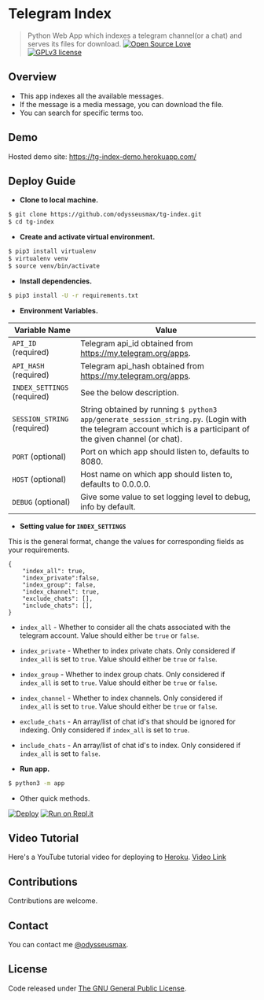 # Telegram Index

> Python Web App which indexes a telegram channel(or a chat) and serves its files for download.
[![Open Source Love](https://badges.frapsoft.com/os/v1/open-source.png?v=103)](https://github.com/odysseusmax)  
[![GPLv3 license](https://img.shields.io/badge/License-GPLv3-blue.svg)](http://perso.crans.org/besson/LICENSE.html)

## Overview

* This app indexes all the available messages.
* If the message is a media message, you can download the file.
* You can search for specific terms too.

## Demo

Hosted demo site: https://tg-index-demo.herokuapp.com/

## Deploy Guide

* **Clone to local machine.**

```bash
$ git clone https://github.com/odysseusmax/tg-index.git
$ cd tg-index
```

* **Create and activate virtual environment.**

```bash
$ pip3 install virtualenv
$ virtualenv venv
$ source venv/bin/activate
```

* **Install dependencies.**

```bash
$ pip3 install -U -r requirements.txt
```

* **Environment Variables.**

| Variable Name | Value
|------------- | -------------
| `API_ID` (required) | Telegram api_id obtained from https://my.telegram.org/apps.
| `API_HASH` (required) | Telegram api_hash obtained from https://my.telegram.org/apps.
| `INDEX_SETTINGS` (required) | See the below description.
| `SESSION_STRING` (required) | String obtained by running `$ python3 app/generate_session_string.py`. (Login with the telegram account which is a participant of the given channel (or chat).
| `PORT` (optional) | Port on which app should listen to, defaults to 8080.
| `HOST` (optional) | Host name on which app should listen to, defaults to 0.0.0.0.
| `DEBUG` (optional) | Give some value to set logging level to debug, info by default.

* **Setting value for `INDEX_SETTINGS`**

This is the general format, change the values for corresponding fields as your requirements.

```
{
    "index_all": true,
    "index_private":false,
    "index_group": false,
    "index_channel": true,
    "exclude_chats": [],
    "include_chats": [],
}
```
* `index_all` - Whether to consider all the chats associated with the telegram account. Value should either be `true` or `false`.
* `index_private` - Whether to index private chats. Only considered if `index_all` is set to `true`. Value should either be `true` or `false`.
* `index_group` - Whether to index group chats. Only considered if `index_all` is set to `true`. Value should either be `true` or `false`.
* `index_channel` - Whether to index channels. Only considered if `index_all` is set to `true`. Value should either be `true` or `false`.
* `exclude_chats` - An array/list of chat id's that should be ignored for indexing. Only considered if `index_all` is set to `true`. 
* `include_chats` - An array/list of chat id's to index. Only considered if `index_all` is set to `false`. 


* **Run app.**

```bash
$ python3 -m app
```

* Other quick methods.

[![Deploy](https://www.herokucdn.com/deploy/button.svg)](https://heroku.com/deploy?template=https://github.com/odysseusmax/tg-index/tree/master) [![Run on Repl.it](https://repl.it/badge/github/odysseusmax/tg-index)](https://repl.it/github/odysseusmax/tg-index)


## Video Tutorial

Here's a YouTube tutorial video for deploying to [Heroku](https://heroku.com/ "Heroku"). [Video Link](https://youtu.be/V8MKM6yzydw "Tutorial video for deploying to Heroku")

## Contributions

Contributions are welcome.

## Contact

You can contact me [@odysseusmax](https://tx.me/odysseusmax).

## License
Code released under [The GNU General Public License](LICENSE).
